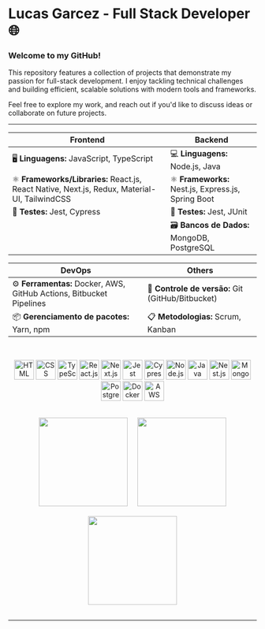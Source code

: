 # Lucas Garcez - Full Stack Developer 🌐

### Welcome to my GitHub! 

This repository features a collection of projects that demonstrate my passion for full-stack development. I enjoy tackling technical challenges and building efficient, scalable solutions with modern tools and frameworks.

Feel free to explore my work, and reach out if you'd like to discuss ideas or collaborate on future projects.

---

<div align="center">
    
| **Frontend** | **Backend** |
|--------------|-------------|
| 🖥️ **Linguagens:** JavaScript, TypeScript | 💻 **Linguagens:** Node.js, Java |
| ⚛️ **Frameworks/Libraries:** React.js, React Native, Next.js, Redux, Material-UI, TailwindCSS | ⚛️ **Frameworks:** Nest.js, Express.js, Spring Boot |
| 🧪 **Testes:** Jest, Cypress | 🧪 **Testes:** Jest, JUnit |
|              | 🗃️ **Bancos de Dados:** MongoDB, PostgreSQL |

| **DevOps**   | **Others** |
|--------------|------------|
| ⚙️ **Ferramentas:** Docker, AWS, GitHub Actions, Bitbucket Pipelines | 🔄 **Controle de versão:** Git (GitHub/Bitbucket) |
| 📦 **Gerenciamento de pacotes:** Yarn, npm | 📋 **Metodologias:** Scrum, Kanban |

</div>

<br />

<p align="center">
    <img src="https://cdn.jsdelivr.net/gh/devicons/devicon@latest/icons/html5/html5-original.svg" alt="HTML" width="40" height="40" />
    <img src="https://cdn.jsdelivr.net/gh/devicons/devicon@latest/icons/css3/css3-original.svg" alt="CSS" width="40" height="40" />
    <img src="https://cdn.jsdelivr.net/gh/devicons/devicon/icons/typescript/typescript-original.svg" alt="TypeScript" width="40" height="40"  />
    <img src="https://cdn.jsdelivr.net/gh/devicons/devicon/icons/react/react-original.svg" alt="React.js" width="40" height="40"  />
    <img src="https://cdn.jsdelivr.net/gh/devicons/devicon/icons/nextjs/nextjs-original.svg" alt="Next.js" width="40" height="40"  />
    <img src="https://cdn.jsdelivr.net/gh/devicons/devicon/icons/jest/jest-plain.svg" alt="Jest" width="40" height="40"  />
    <img src="https://cdn.jsdelivr.net/gh/devicons/devicon@latest/icons/cypressio/cypressio-original.svg" alt="Cypress" width="40" height="40"  />
    <img src="https://cdn.jsdelivr.net/gh/devicons/devicon/icons/nodejs/nodejs-original.svg" alt="Node.js" width="40" height="40"  />
    <img src="https://cdn.jsdelivr.net/gh/devicons/devicon/icons/java/java-original.svg" alt="Java" width="40" height="40"  />
    <img src="https://nestjs.com/img/logo-small.svg" alt="Nest.js" width="40" height="40"  />
    <img src="https://cdn.jsdelivr.net/gh/devicons/devicon/icons/mongodb/mongodb-original.svg" alt="MongoDB" width="40" height="40"  />
    <img src="https://cdn.jsdelivr.net/gh/devicons/devicon/icons/postgresql/postgresql-original.svg" alt="PostgreSQL" width="40" height="40"  />
    <img src="https://cdn.jsdelivr.net/gh/devicons/devicon/icons/docker/docker-original.svg" alt="Docker" width="40" height="40"  />
    <img src="https://cdn.jsdelivr.net/gh/devicons/devicon@latest/icons/amazonwebservices/amazonwebservices-plain-wordmark.svg" alt="AWS" width="40" height="40" />
          
</p>

<br/>

<div align="center">
    <img height="180em" src="https://github-readme-stats.vercel.app/api/top-langs/?username=garcezlucas&layout=compact&theme=dracula"/> &nbsp;&nbsp;&nbsp;
    <img height="180em" src="https://github-readme-stats.vercel.app/api?username=garcezlucas&show_icons=true&theme=dracula&count_private=true"/>
    <br/>
    <br/>
    <img height="180em" src="https://github-readme-streak-stats.herokuapp.com?user=garcezlucas&theme=dracula&date_format=M%20j%5B%2C%20Y%5D"/>
</div>


<br/>

---


